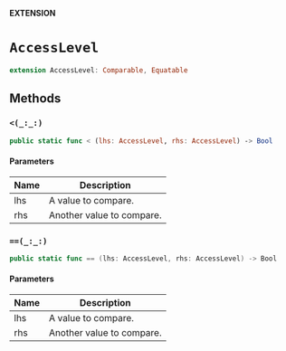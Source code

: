 **EXTENSION**

# `AccessLevel`
```swift
extension AccessLevel: Comparable, Equatable
```

## Methods
### `<(_:_:)`

```swift
public static func < (lhs: AccessLevel, rhs: AccessLevel) -> Bool
```

#### Parameters

| Name | Description |
| ---- | ----------- |
| lhs | A value to compare. |
| rhs | Another value to compare. |

### `==(_:_:)`

```swift
public static func == (lhs: AccessLevel, rhs: AccessLevel) -> Bool
```

#### Parameters

| Name | Description |
| ---- | ----------- |
| lhs | A value to compare. |
| rhs | Another value to compare. |